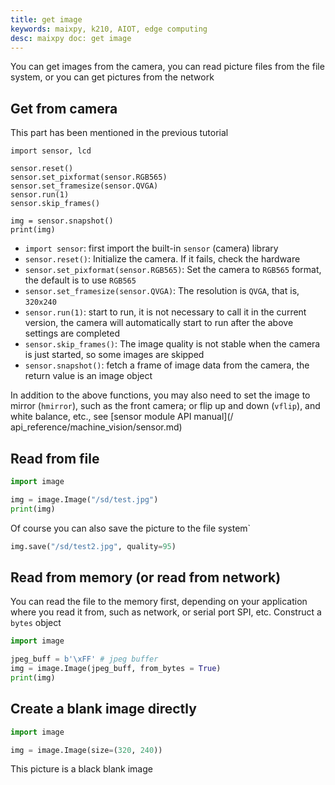 ```yaml
---
title: get image
keywords: maixpy, k210, AIOT, edge computing
desc: maixpy ​​doc: get image
---
```



You can get images from the camera, you can read picture files from the file system, or you can get pictures from the network

## Get from camera


This part has been mentioned in the previous tutorial

```
import sensor, lcd

sensor.reset()
sensor.set_pixformat(sensor.RGB565)
sensor.set_framesize(sensor.QVGA)
sensor.run(1)
sensor.skip_frames()

img = sensor.snapshot()
print(img)
```

* `import sensor`: first import the built-in `sensor` (camera) library
* `sensor.reset()`: Initialize the camera. If it fails, check the hardware
* `sensor.set_pixformat(sensor.RGB565)`: Set the camera to `RGB565` format, the default is to use `RGB565`
* `sensor.set_framesize(sensor.QVGA)`: The resolution is `QVGA`, that is, `320x240`
* `sensor.run(1)`: start to run, it is not necessary to call it in the current version, the camera will automatically start to run after the above settings are completed
* `sensor.skip_frames()`: The image quality is not stable when the camera is just started, so some images are skipped
* `sensor.snapshot()`: fetch a frame of image data from the camera, the return value is an image object

In addition to the above functions, you may also need to set the image to mirror (`hmirror`), such as the front camera; or flip up and down (`vflip`), and white balance, etc., see [sensor module API manual](/ api_reference/machine_vision/sensor.md)


## Read from file

```python
import image

img = image.Image("/sd/test.jpg")
print(img)
```

Of course you can also save the picture to the file system`
```python
img.save("/sd/test2.jpg", quality=95)
```


## Read from memory (or read from network)

You can read the file to the memory first, depending on your application where you read it from, such as network, or serial port SPI, etc.
Construct a `bytes` object

```python
import image

jpeg_buff = b'\xFF' # jpeg buffer
img = image.Image(jpeg_buff, from_bytes = True)
print(img)
```

## Create a blank image directly

```python
import image

img = image.Image(size=(320, 240))
```

This picture is a black blank image
